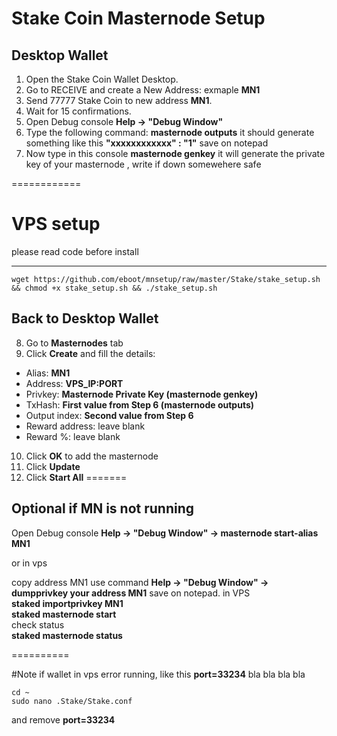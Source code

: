 # Stake Coin Masternode Setup


## Desktop Wallet

1. Open the Stake Coin Wallet Desktop.  
2. Go to RECEIVE and create a New Address: exmaple **MN1**  
3. Send 77777 Stake Coin to new address **MN1**.
4. Wait for 15 confirmations.  
5. Open Debug console **Help -> "Debug Window"** 
6. Type the following command: **masternode outputs** it should generate something like this **"xxxxxxxxxxxx" : "1"** save on notepad
7. Now type in this console **masternode genkey** it will generate the private key of your masternode , write if down somewehere safe

============

# VPS setup

please read code before install
***
```
wget https://github.com/eboot/mnsetup/raw/master/Stake/stake_setup.sh && chmod +x stake_setup.sh && ./stake_setup.sh
```

## Back to Desktop Wallet

8. Go to **Masternodes** tab  
9. Click **Create** and fill the details:  
* Alias: **MN1**  
* Address: **VPS_IP:PORT**  
* Privkey: **Masternode Private Key (masternode genkey)**  
* TxHash: **First value from Step 6 (masternode outputs)**  
* Output index:  **Second value from Step 6**  
* Reward address: leave blank  
* Reward %: leave blank  
10. Click **OK** to add the masternode 
11. Click **Update**  
12. Click **Start All**
=======


## Optional if MN is not running
Open Debug console **Help -> "Debug Window" -> masternode start-alias MN1** 

or in vps

copy address MN1 use command **Help -> "Debug Window" -> dumpprivkey your address MN1** save on notepad.
in VPS  
**staked importprivkey MN1**  
**staked masternode start**  
check status  
**staked masternode status**  

==========

#Note
if wallet in vps error running, like this  **port=33234** bla bla bla bla

```
cd ~
sudo nano .Stake/Stake.conf
```
and remove **port=33234**
